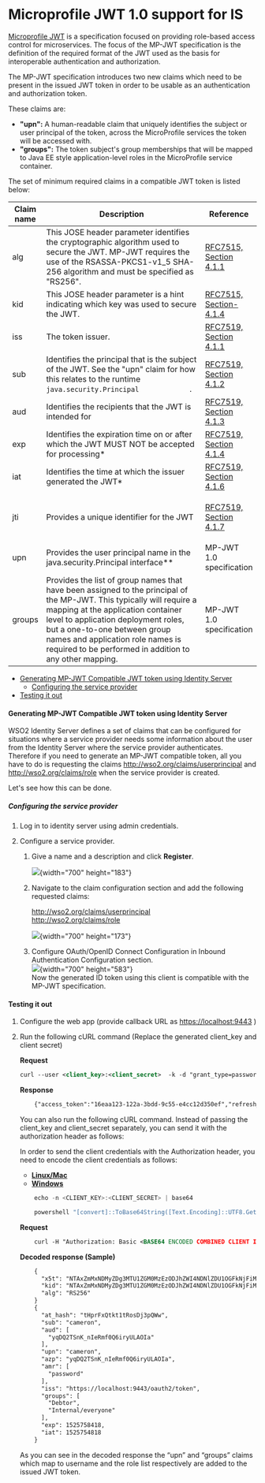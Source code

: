 # Microprofile JWT 1.0 support for IS

[Microprofile
JWT](https://www.eclipse.org/community/eclipse_newsletter/2017/september/article2.php)
is a specification focused on providing role-based access control for
microservices. The focus of the MP-JWT specification is the definition
of the required format of the JWT used as the basis for interoperable
authentication and authorization.

The MP-JWT specification introduces two new claims which need to be
present in the issued JWT token in order to be usable as an
authentication and authorization token.

These claims are:

-   **"upn":** A human-readable claim that uniquely identifies the
    subject or user principal of the token, across the MicroProfile
    services the token will be accessed with.
-   **"groups":** The token subject's group memberships that will be
    mapped to Java EE style application-level roles in the MicroProfile
    service container.

The set of minimum required claims in a compatible JWT token is listed
below:

<table style="width:100%;">
<colgroup>
<col style="width: 7%" />
<col style="width: 75%" />
<col style="width: 16%" />
</colgroup>
<thead>
<tr class="header">
<th>Claim name</th>
<th>Description</th>
<th>Reference</th>
</tr>
</thead>
<tbody>
<tr class="odd">
<td>alg</td>
<td>This JOSE header parameter identifies the cryptographic algorithm used to secure the JWT. MP-JWT requires the use of the RSASSA-PKCS1-v1_5 SHA-256 algorithm and must be specified as "RS256".</td>
<td><a href="https://tools.ietf.org/html/rfc7515#section-4.1.1">RFC7515, Section 4.1.1</a></td>
</tr>
<tr class="even">
<td>kid</td>
<td>This JOSE header parameter is a hint indicating which key was used to secure the JWT.</td>
<td><a href="https://tools.ietf.org/html/rfc7515#section-4.1.4">RFC7515, Section-4.1.4</a></td>
</tr>
<tr class="odd">
<td>iss</td>
<td>The token issuer.</td>
<td><a href="https://tools.ietf.org/html/rfc7519#section-4.1.1">RFC7519, Section 4.1.1</a></td>
</tr>
<tr class="even">
<td>sub</td>
<td>Identifies the principal that is the subject of the JWT. See the "upn" claim for how this relates to the runtime <code>             java.security.Principal            </code> .</td>
<td><a href="https://tools.ietf.org/html/rfc7519#section-4.1.2">RFC7519, Section 4.1.2</a></td>
</tr>
<tr class="odd">
<td>aud</td>
<td>Identifies the recipients that the JWT is intended for</td>
<td><a href="https://tools.ietf.org/html/rfc7519#section-4.1.3">RFC7519, Section 4.1.3</a></td>
</tr>
<tr class="even">
<td>exp</td>
<td>Identifies the expiration time on or after which the JWT MUST NOT be accepted for processing*</td>
<td><a href="https://tools.ietf.org/html/rfc7519#section-4.1.4">RFC7519, Section 4.1.4</a></td>
</tr>
<tr class="odd">
<td>iat</td>
<td>Identifies the time at which the issuer generated the JWT*</td>
<td><a href="https://tools.ietf.org/html/rfc7519#section-4.1.6">RFC7519, Section 4.1.6</a></td>
</tr>
<tr class="even">
<td>jti</td>
<td>Provides a unique identifier for the JWT</td>
<td><p><a href="https://tools.ietf.org/html/rfc7519#section-4.1.7">RFC7519, Section 4.1.7</a></p></td>
</tr>
<tr class="odd">
<td>upn</td>
<td>Provides the user principal name in the java.security.Principal interface**</td>
<td>MP-JWT 1.0 specification</td>
</tr>
<tr class="even">
<td>groups</td>
<td>Provides the list of group names that have been assigned to the principal of the MP-JWT. This typically will require a mapping at the application container level to application deployment roles, but a one-to-one between group names and application role names is required to be performed in addition to any other mapping.</td>
<td>MP-JWT 1.0 specification</td>
</tr>
</tbody>
</table>

  

-   [Generating MP-JWT Compatible JWT token using Identity
    Server](#MicroprofileJWT1.0supportforIS-GeneratingMP-JWTCompatibleJWTtokenusingIdentityServer)
    -   [Configuring the service
        provider](#MicroprofileJWT1.0supportforIS-Configuringtheserviceprovider)
-   [Testing it out](#MicroprofileJWT1.0supportforIS-Testingitout)

#### **Generating MP-JWT Compatible JWT token using Identity Server**

WSO2 Identity Server defines a set of claims that can be configured for
situations where a service provider needs some information about the
user from the Identity Server where the service provider authenticates.
Therefore if you need to generate an MP-JWT compatible token, all you
have to do is requesting the claims
<http://wso2.org/claims/userprincipal> and <http://wso2.org/claims/role>
when the service provider is created.

Let's see how this can be done.

##### **Configuring the service provider**

1.  Log in to identity server using admin credentials.

2.  Configure a service provider.

    1.  Give a name and a description and click **Register**.

        ![](attachments/103329643/103329646.png){width="700"
        height="183"}

    2.  Navigate to the claim configuration section and add the
        following requested claims:  

        <http://wso2.org/claims/userprincipal>  
        <http://wso2.org/claims/role>

        ![](attachments/103329643/103329645.png){width="700"
        height="173"}

    3.  Configure OAuth/OpenID Connect Configuration in Inbound
        Authentication Configuration section.  
        ![](attachments/103329643/103329644.png){width="700"
        height="583"}  
        Now the generated ID token using this client is compatible with
        the MP-JWT specification.

#### Testing it out

1.  Configure the web app (provide callback URL as
    <https://localhost:9443> )

2.  Run the following cURL command (Replace the generated client\_key
    and client secret)

    **Request**

    ``` xml
    curl --user <client_key>:<client_secret>  -k -d "grant_type=password&username=<username>&password=<password>&scope=openid" -H "Content-Type: application/x-www-form-urlencoded" https://localhost:9443/oauth2/token
    ```

    **Response**

    ``` xml
        {"access_token":"16eaa123-122a-3bdd-9c55-e4cc12d350ef","refresh_token":"25cbe580-672e-3969-b007-2fb4e4381378","scope":"openid","id_token":"eyJ4NXQiOiJOVEF4Wm1NeE5ETXlaRGczTVRVMVpHTTBNekV6T0RKaFpXSTRORE5sWkRVMU9HRmtOakZpTVEiLCJraWQiOiJOVEF4Wm1NeE5ETXlaRGczTVRVMVpHTTBNekV6T0RKaFpXSTRORE5sWkRVMU9HRmtOakZpTVEiLCJhbGciOiJSUzI1NiJ9.eyJhdF9oYXNoIjoidEhwckZ4UXRrdDF0Um9zRGozcFFXdyIsInN1YiI6ImNhbWVyb24iLCJhdWQiOlsieXFEUTJUU25LX25JZVJtZjBRNmlyeVVMQU9JYSJdLCJ1cG4iOiJjYW1lcm9uIiwiYXpwIjoieXFEUTJUU25LX25JZVJtZjBRNmlyeVVMQU9JYSIsImFtciI6WyJwYXNzd29yZCJdLCJpc3MiOiJodHRwczpcL1wvbG9jYWxob3N0Ojk0NDNcL29hdXRoMlwvdG9rZW4iLCJncm91cHMiOlsiRGVidG9yIiwiSW50ZXJuYWxcL2V2ZXJ5b25lIl0sImV4cCI6MTUyNTc1ODQxOCwiaWF0IjoxNTI1NzU0ODE4fQ.OAawdar3iybUQJPxEJXvKZ3NIypdD5QhEfv7limhZ3pmar8vHCt0gocpuzGU63mbqVkUrnEejw5PP0UdMNDNNIGqfeLnourbWYBlu4QgS66NKnJoi-S8zWaTXPrSWUFyB-S4OhT7L-d2IWeTno0iNhvL1qMrxkbKPYO-zXyr4-VbP4Radepnf0FhhaNDdQhtMLiG6iF8wwXmaZ2doNYCz98HDZZHUHrv_7ZlYlThAaDH7pxmekt_CRJN0PMWMZBezn53UjFsvzIpYF77wZZPLGxwLaNqVkm8WcB8TIPd-rNXQMfuJTVsyP2yyAd9dFG7MTJszjQyb9BonoYJL1gEOw","token_type":"Bearer","expires_in":3600}
    ```

      
    You can also run the following cURL command. Instead of passing the
    client\_key and client\_secret separately, you can send it with the
    authorization header as follows:

    In order to send the client credentials with the Authorization
    header, you need to encode the client credentials as follows:

    -   [**Linux/Mac**](#9e0fe4d67f1a492fb982a9a5f58c37c1)
    -   [**Windows**](#a8cc7e870f394a08bfb2fbad220e6231)

    ``` java
        echo -n <CLIENT_KEY>:<CLIENT_SECRET> | base64
    ```

    ``` java
        powershell "[convert]::ToBase64String([Text.Encoding]::UTF8.GetBytes(\"<CLIENT_KEY>:<CLIENT_SECRET>\"))
    ```

    **Request**

    ``` xml
        curl -H "Authorization: Basic <BASE64 ENCODED COMBINED CLIENT ID AND SECRET>" -H "Content-Type: application/x-www-form-urlencoded" -k -d "grant_type=password&username=<admin>&password=<password>&scope=openid" https://localhost:9443/oauth2/token
    ```

    **Decoded response (Sample)**

    ``` xml
        {
          "x5t": "NTAxZmMxNDMyZDg3MTU1ZGM0MzEzODJhZWI4NDNlZDU1OGFkNjFiMQ",
          "kid": "NTAxZmMxNDMyZDg3MTU1ZGM0MzEzODJhZWI4NDNlZDU1OGFkNjFiMQ",
          "alg": "RS256"
        }
        {
          "at_hash": "tHprFxQtkt1tRosDj3pQWw",
          "sub": "cameron",
          "aud": [
            "yqDQ2TSnK_nIeRmf0Q6iryULAOIa"
          ],
          "upn": "cameron",
          "azp": "yqDQ2TSnK_nIeRmf0Q6iryULAOIa",
          "amr": [
            "password"
          ],
          "iss": "https://localhost:9443/oauth2/token",
          "groups": [
            "Debtor",
            "Internal/everyone"
          ],
          "exp": 1525758418,
          "iat": 1525754818
        }
    ```

    As you can see in the decoded response the “upn” and “groups” claims
    which map to username and the role list respectively are added to
    the issued JWT token.

